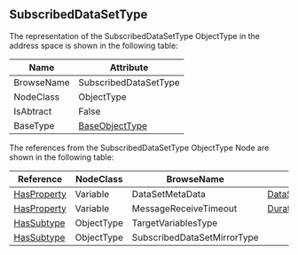 <!-- objecttype -->
## SubscribedDataSetType
The representation of the SubscribedDataSetType ObjectType in the address space is shown in the following table:  

|Name|Attribute|
|---|---|
|BrowseName|SubscribedDataSetType|
|NodeClass|ObjectType|
|IsAbtract|False|
|BaseType|[BaseObjectType](../../../Part5/ObjectTypes/BaseObjectType/readme.md)|

The references from the SubscribedDataSetType ObjectType Node are shown in the following table:  

|Reference|NodeClass|BrowseName|DataType|TypeDefinition|ModellingRule|
|---|---|---|---|---|---|
|[HasProperty](../../../Part3/ReferenceTypes/HasProperty/readme.md)|Variable|DataSetMetaData|[DataSetMetaDataType](../../../Part14/DataTypes/DataSetMetaDataType/readme.md)|[PropertyType](../../Part5/VariableTypes/PropertyType/readme.md)|[Mandatory](../../Objects/Mandatory/readme.md)|
|[HasProperty](../../../Part3/ReferenceTypes/HasProperty/readme.md)|Variable|MessageReceiveTimeout|[Duration](../../../Part3/DataTypes/Duration/readme.md)|[PropertyType](../../Part5/VariableTypes/PropertyType/readme.md)|[Mandatory](../../Objects/Mandatory/readme.md)|
|[HasSubtype](../../../Part3/ReferenceTypes/HasSubtype/readme.md)|ObjectType|TargetVariablesType||||
|[HasSubtype](../../../Part3/ReferenceTypes/HasSubtype/readme.md)|ObjectType|SubscribedDataSetMirrorType||||


